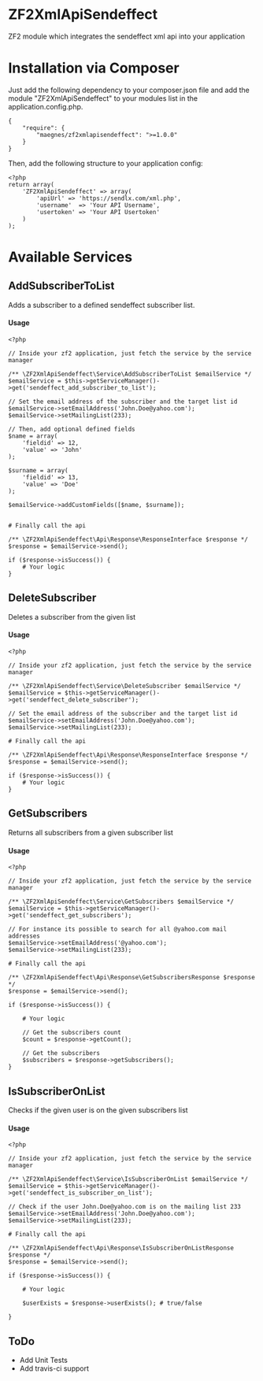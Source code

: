 # ZF2XmlApiSendeffect
ZF2 module which integrates the sendeffect xml api into your application

Installation via Composer
======================
Just add the following dependency to your composer.json file and add the module "ZF2XmlApiSendeffect" to your modules list
in the application.config.php.

    {
        "require": {
			"maegnes/zf2xmlapisendeffect": ">=1.0.0"
        }
    }

Then, add the following structure to your application config:

    <?php
    return array(
        'ZF2XmlApiSendeffect' => array(
            'apiUrl' => 'https://sendlx.com/xml.php',
            'username'  => 'Your API Username',
            'usertoken' => 'Your API Usertoken'
        )
    );

Available Services
======================

AddSubscriberToList
----------------------
Adds a subscriber to a defined sendeffect subscriber list.

#### Usage

    <?php

    // Inside your zf2 application, just fetch the service by the service manager

    /** \ZF2XmlApiSendeffect\Service\AddSubscriberToList $emailService */
    $emailService = $this->getServiceManager()->get('sendeffect_add_subscriber_to_list');

    // Set the email address of the subscriber and the target list id
    $emailService->setEmailAddress('John.Doe@yahoo.com');
    $emailService->setMailingList(233);

    // Then, add optional defined fields
    $name = array(
        'fieldid' => 12,
        'value' => 'John'
    );

    $surname = array(
        'fieldid' => 13,
        'value' => 'Doe'
    );

    $emailService->addCustomFields([$name, $surname]);


    # Finally call the api

    /** \ZF2XmlApiSendeffect\Api\Response\ResponseInterface $response */
    $response = $emailService->send();

    if ($response->isSuccess()) {
        # Your logic
    }

DeleteSubscriber
----------------------
Deletes a subscriber from the given list

#### Usage

    <?php

    // Inside your zf2 application, just fetch the service by the service manager

    /** \ZF2XmlApiSendeffect\Service\DeleteSubscriber $emailService */
    $emailService = $this->getServiceManager()->get('sendeffect_delete_subscriber');

    // Set the email address of the subscriber and the target list id
    $emailService->setEmailAddress('John.Doe@yahoo.com');
    $emailService->setMailingList(233);

    # Finally call the api

    /** \ZF2XmlApiSendeffect\Api\Response\ResponseInterface $response */
    $response = $emailService->send();

    if ($response->isSuccess()) {
        # Your logic
    }

GetSubscribers
----------------------
Returns all subscribers from a given subscriber list

#### Usage

    <?php

    // Inside your zf2 application, just fetch the service by the service manager

    /** \ZF2XmlApiSendeffect\Service\GetSubscribers $emailService */
    $emailService = $this->getServiceManager()->get('sendeffect_get_subscribers');

    // For instance its possible to search for all @yahoo.com mail addresses
    $emailService->setEmailAddress('@yahoo.com');
    $emailService->setMailingList(233);

    # Finally call the api

    /** \ZF2XmlApiSendeffect\Api\Response\GetSubscribersResponse $response */
    $response = $emailService->send();

    if ($response->isSuccess()) {

        # Your logic

        // Get the subscribers count
        $count = $response->getCount();

        // Get the subscribers
        $subscribers = $response->getSubscribers();
    }

IsSubscriberOnList
----------------------
Checks if the given user is on the given subscribers list

#### Usage

    <?php

    // Inside your zf2 application, just fetch the service by the service manager

    /** \ZF2XmlApiSendeffect\Service\IsSubscriberOnList $emailService */
    $emailService = $this->getServiceManager()->get('sendeffect_is_subscriber_on_list');

    // Check if the user John.Doe@yahoo.com is on the mailing list 233
    $emailService->setEmailAddress('John.Doe@yahoo.com');
    $emailService->setMailingList(233);

    # Finally call the api

    /** \ZF2XmlApiSendeffect\Api\Response\IsSubscriberOnListResponse $response */
    $response = $emailService->send();

    if ($response->isSuccess()) {

        # Your logic

        $userExists = $response->userExists(); # true/false

    }

ToDo
--------
- Add Unit Tests
- Add travis-ci support